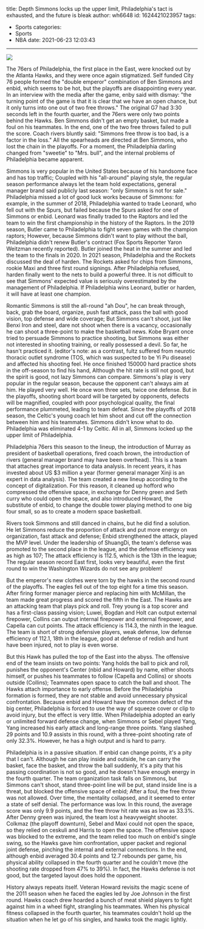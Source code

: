title: Depth  Simmons locks up the upper limit, Philadelphia's tact is exhausted, and the future is bleak
author: wh6648
id: 1624421023957
tags: 
- Sports
categories: 
- Sports
- NBA
date: 2021-06-23 12:03:43
---
![](https://p7.itc.cn/q_70/images01/20210623/1279a58ceb8e408a98299f3f1e745399.jpeg)


The 76ers of Philadelphia, the first place in the East, were knocked out by the Atlanta Hawks, and they were once again stigmatized. Self funded City 76 people formed the "double emperor" combination of Ben Simmons and enbid, which seems to be hot, but the playoffs are disappointing every year. In an interview with the media after the game, enby said with dismay: "the turning point of the game is that it is clear that we have an open chance, but it only turns into one out of two free throws." The original G7 had 3:30 seconds left in the fourth quarter, and the 76ers were only two points behind the Hawks. Ben Simmons didn't get an empty basket, but made a foul on his teammates. In the end, one of the two free throws failed to pull the score. Coach rivers bluntly said: "Simmons free throw is too bad, is a factor in the loss." All the spearheads are directed at Ben Simmons, who lost the chain in the playoffs. For a moment, the Philadelphia darling changed from "sweetie" to "Mrs. bull", and the internal problems of Philadelphia became apparent.

Simmons is very popular in the United States because of his handsome face and has top traffic; Coupled with his "all-around" playing style, the regular season performance always let the team hold expectations, general manager brand said publicly last season: "only Simmons is not for sale." Philadelphia missed a lot of good luck works because of Simmons: for example, in the summer of 2018, Philadelphia wanted to trade Leonard, who fell out with the Spurs, but failed because the Spurs asked for one of Simmons or enbid. Leonard was finally traded to the Raptors and led the team to win the first championship in the history of the Raptors. In the 2019 season, Butler came to Philadelphia to fight seven games with the champion raptors; However, because Simmons didn't want to play without the ball, Philadelphia didn't renew Butler's contract (Fox Sports Reporter Yaron Weitzman recently reported). Butler joined the heat in the summer and led the team to the finals in 2020. In 2021 season, Philadelphia and the Rockets discussed the deal of harden. The Rockets asked for chips from Simmons, rookie Maxi and three first round signings. After Philadelphia refused, harden finally went to the nets to build a powerful three. It is not difficult to see that Simmons' expected value is seriously overestimated by the management of Philadelphia. If Philadelphia wins Leonard, butler or harden, it will have at least one champion.

Romantic Simmons is still the all-round "ah Dou", he can break through, back, grab the board, organize, push fast attack, pass the ball with good vision, top defense and wide coverage; But Simmons can't shoot, just like Benxi Iron and steel, dare not shoot when there is a vacancy, occasionally he can shoot a three-point to make the basketball news. Kobe Bryant once tried to persuade Simmons to practice shooting, but Simmons was either not interested in shooting training, or really possessed a devil. So far, he hasn't practiced it. (editor's note: as a contrast, fultz suffered from neurotic thoracic outlet syndrome (TOS, which was suspected to be Yi Pu disease) and affected his shooting feel. He once finished 150000 hard practice shots in the off-season to find his hand, Although the hit rate is still not good, but the spirit is good, not lazy Simmons can compare. Simmons's play is very popular in the regular season, because the opponent can't always aim at him. He played very well. He once won three sets, twice one defense. But in the playoffs, shooting short board will be targeted by opponents, defects will be magnified, coupled with poor psychological quality, the final performance plummeted, leading to team defeat. Since the playoffs of 2018 season, the Celtic's young coach let him shoot and cut off the connection between him and his teammates. Simmons didn't know what to do. Philadelphia was eliminated 4-1 by Celtic. All in all, Simmons locked up the upper limit of Philadelphia.

Philadelphia 76ers this season to the lineup, the introduction of Murray as president of basketball operations, fired coach brown, the introduction of rivers (general manager brand may have been overhead). This is a team that attaches great importance to data analysis. In recent years, it has invested about US $3 million a year (former general manager Xinji is an expert in data analysis). The team created a new lineup according to the concept of digitalization. For this reason, it cleaned up hofford who compressed the offensive space, in exchange for Denny green and Seth curry who could open the space, and also introduced Howard, the substitute of enbid, to change the double tower playing method to one big four small, so as to create a modern space basketball.

Rivers took Simmons and still danced in chains, but he did find a solution. He let Simmons reduce the proportion of attack and put more energy on organization, fast attack and defense; Enbid strengthened the attack, played the MVP level. Under the leadership of ShuangDi, the team's defense was promoted to the second place in the league, and the defense efficiency was as high as 107; The attack efficiency is 112.5, which is the 13th in the league; The regular season record East first, looks very beautiful, even the first round to win the Washington Wizards do not see any problem!

But the emperor's new clothes were torn by the hawks in the second round of the playoffs. The eagles fell out of the top eight for a time this season. After firing former manager pierce and replacing him with McMillan, the team made great progress and scored the fifth in the East. The Hawks are an attacking team that plays pick and roll. Trey young is a top scorer and has a first-class passing vision; Luwei, Bogdan and Holt can output external firepower, Collins can output internal firepower and external firepower, and Capella can cut points. The attack efficiency is 114.3, the ninth in the league. The team is short of strong defensive players, weak defense, low defense efficiency of 112.1, 18th in the league, good at defense of redish and hunt have been injured, not to play is even worse.

But this Hawk has pulled the top of the East into the abyss. The offensive end of the team insists on two points: Yang holds the ball to pick and roll, punishes the opponent's Center (nbid and Howard) by name, either shoots himself, or pushes his teammates to follow (Capella and Collins) or shoots outside (Collins); Teammates open space to catch the ball and shoot. The Hawks attach importance to early offense. Before the Philadelphia formation is formed, they are not stable and avoid unnecessary physical confrontation. Because enbid and Howard have the common defect of the big center, Philadelphia is forced to use the way of squeeze cover or clip to avoid injury, but the effect is very little. When Philadelphia adopted an early or unlimited forward defense change, when Simmons or Sebel played Yang, Yang increased his early attack and long-range three points. Yang slashed 29 points and 10.9 assists in this round, with a three-point shooting rate of only 32.3%. However, he has a high output and is hard to parry.

Philadelphia is in a passive situation. If enbid can change points, it's a pity that I can't. Although he can play inside and outside, he can carry the basket, face the basket, and throw the ball suddenly, it's a pity that his passing coordination is not so good, and he doesn't have enough energy in the fourth quarter. The team organization task falls on Simmons, but Simmons can't shoot, stand three-point line will be put, stand inside line is a threat, but blocked the offensive space of enbid; After a foul, the free throw was not allowed. Over time, the mentality collapsed, and it seemed to enter a state of self denial. The performance was low. In this round, the average score was only 9.9 points, and the free throw hit rate was as low as 33.3%. After Denny green was injured, the team lost a heavyweight shooter. Colkmaz (the playoff downturn), Sebel and Maxi could not open the space, so they relied on ceskuli and Harris to open the space. The offensive space was blocked to the extreme, and the team relied too much on enbid's single swing, so the Hawks gave him confrontation, upper packet and regional joint defense, pinching the internal and external connections. In the end, although enbid averaged 30.4 points and 12.7 rebounds per game, his physical ability collapsed in the fourth quarter and he couldn't move (the shooting rate dropped from 47% to 39%). In fact, the Hawks defense is not good, but the targeted layout does hold the opponent.

History always repeats itself. Veteran Howard revisits the magic scene of the 2011 season when he faced the eagles led by Joe Johnson in the first round. Hawks coach drew hoarded a bunch of meat shield players to fight against him in a wheel fight, strangling his teammates. When his physical fitness collapsed in the fourth quarter, his teammates couldn't hold up the situation when he let go of his singles, and hawks took the magic lightly.


